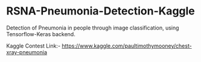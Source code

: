 # RSNA-Pneumonia-Detection-Kaggle

Detection of Pneumonia in people through image classification, using Tensorflow-Keras backend.

Kaggle Contest Link:- https://www.kaggle.com/paultimothymooney/chest-xray-pneumonia
